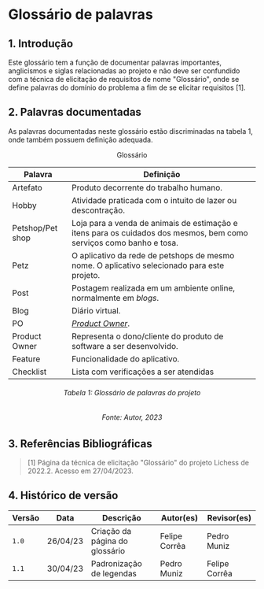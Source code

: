# Glossário de palavras

## 1. Introdução

Este glossário tem a função de documentar palavras importantes, anglicismos e siglas relacionadas ao projeto e não deve ser confundido com a técnica de elicitação de requisitos de nome "Glossário", onde se define palavras do domínio do problema a fim de se elicitar requisitos [1].

## 2. Palavras documentadas

As palavras documentadas neste glossário estão discriminadas na tabela 1, onde também possuem definição adequada.

<center>

Glossário

| <div id="Artefato"></div>Palavra | Definição |
|--|--|
| <div id="Hobby"></div>Artefato | Produto decorrente do trabalho humano. |
| <div id="Petshop"></div>Hobby | Atividade praticada com o intuito de lazer ou descontração. |
| <div id="Petz"></div>Petshop/Pet shop | Loja para a venda de animais de estimação e itens para os cuidados dos mesmos, bem como serviços como banho e tosa. |
| <div id="Post"></div>Petz | O aplicativo da rede de petshops de mesmo nome. O aplicativo selecionado para este projeto. |
| <div id="Blog"></div>Post | Postagem realizada em um ambiente online, normalmente em _blogs_. |
| <div id="PO"></div>Blog | Diário virtual. |
| <div id="ProductOwner"></div>PO | _[Product Owner](#ProductOwner)_. |
| <div id="Feature"></div>Product Owner | Representa o dono/cliente do produto de software a ser desenvolvido. |
| <div id="Checklist"></div>Feature | Funcionalidade do aplicativo. |  
| Checklist | Lista com verificações a ser atendidas |

</center>

<h6 align = "center"> Tabela 1: Glossário de palavras do projeto </h6>
<h6 align = "center"> Fonte: Autor, 2023 </h6>

## 3. Referências Bibliográficas

> [1] Página da técnica de elicitação "Glossário" do projeto Lichess de 2022.2. Acesso em 27/04/2023.

## 4. Histórico de versão

| Versão | Data     | Descrição                      | Autor(es)     | Revisor(es)   |
| ------ | -------- | ------------------------------ | ------------- | ------------- |
| `1.0`  | 26/04/23 | Criação da página do glossário | Felipe Corrêa | Pedro Muniz   |
| `1.1`  | 30/04/23 | Padronização de legendas       | Pedro Muniz   | Felipe Corrêa |
